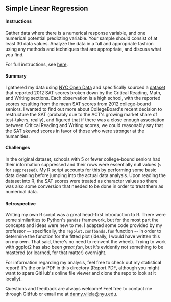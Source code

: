 ## Simple Linear Regression

#### Instructions
Gather data where there is a numerical response variable, and one numerical potential predicting variable. Your sample should consist of 
at least 30 data values. Analyze the data in a full and appropriate fashion using any methods and techniques that are appropriate, 
and discuss what you find.

For full instructions, see [here](http://people.stern.nyu.edu/jsimonof/classes/2301/pdf/hw2.pdf).

#### Summary
I gathered my data using [NYC Open Data](https://data.cityofnewyork.us/) and specifically sourced a [dataset](https://data.cityofnewyork.us/Education/SAT-Results/f9bf-2cp4/) 
that reported 2012 SAT scores broken down by the Critical Reading, Math, and Writing sections. Each observation is a high school, with the reported 
scores resulting from the mean SAT scores from 2012 college-bound seniors. I wanted to find out more about CollegeBoard's recent decision
to restructure the SAT (probably due to the ACT's growing market share of test-takers, really),
and figured that if there was a close enough association between Critical Reading and Writing scores, we could reasonably say that the SAT
skewed scores in favor of those who were stronger at the humanities.

#### Challenges
In the original dataset, schools with 5 or fewer college-bound seniors had their information suppressed and their rows were essentially null values (`s` for `suppressed`). My R script accounts for this by performing
some basic data cleaning before jumping into the actual data analysis. Upon reading the dataset into R, the SAT scores were treated as
character values so there was also some conversion that needed to be done in order to treat them as numerical data.

#### Retrospective
Writing my own R script was a great head-first introduction to R. There were some similarities to Python's `pandas` framework, but
for the most part the concepts and ideas were new to me. I adapted some code provided by my professor -- specifically, the 
`regplot.confbands.fun` function -- in order to determine the function for the fitted plot (ideally, I would have written this on my own. 
That said, there's no need to reinvent the wheel). Trying to work with ggplot2 has also been *great fun*, but it's evidently not something to be 
mastered (or learned, for that matter) overnight.

For information regarding my analysis, feel free to check out my statistical report! It's the only PDF in this directory (Report.PDF, although you might want to spare GitHub's online file viewer and clone the repo to look at it locally).

Questions and feedback are always welcome! Feel free to contact me through GitHub or email me at <danny.vilela@nyu.edu>.
